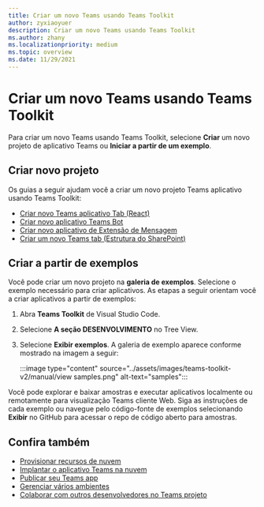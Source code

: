 ```yaml
---
title: Criar um novo Teams usando Teams Toolkit
author: zyxiaoyuer
description: Criar um novo Teams usando Teams Toolkit
ms.author: zhany
ms.localizationpriority: medium
ms.topic: overview
ms.date: 11/29/2021
---
```


# <a name="create-new-teams-project-using-teams-toolkit"></a>Criar um novo Teams usando Teams Toolkit

Para criar um novo Teams usando Teams Toolkit, selecione **Criar** um novo projeto de aplicativo Teams ou **Iniciar a partir de um exemplo**.

## <a name="create-new-project"></a>Criar novo projeto

Os guias a seguir ajudam você a criar um novo projeto Teams aplicativo usando Teams Toolkit:

- [Criar novo Teams aplicativo Tab (React)](/microsoftteams/platform/sbs-gs-javascript?tabs=vscode%2Cvsc%2Cviscode%2Cvcode&tutorial-step=2)
- [Criar novo aplicativo Teams Bot](/microsoftteams/platform/sbs-gs-spfx?tabs=vscode%2Cviscode&branch)
- [Criar novo aplicativo de Extensão de Mensagem](/microsoftteams/platform/sbs-gs-javascript?tabs=vscode%2Cvsc%2Cviscode%2Cvcode&tutorial-step=6&branch)
- [Criar um novo Teams tab (Estrutura do SharePoint)](/microsoftteams/platform/sbs-gs-spfx?tabs=vscode%2Cviscode&branch)

## <a name="create-from-samples"></a>Criar a partir de exemplos

 Você pode criar um novo projeto na **galeria de exemplos**. Selecione o exemplo necessário para criar aplicativos. As etapas a seguir orientam você a criar aplicativos a partir de exemplos:

 1. Abra **Teams Toolkit** de Visual Studio Code.
 1. Selecione **A seção DESENVOLVIMENTO** no Tree View.
 1. Selecione **Exibir exemplos**. A galeria de exemplo aparece conforme mostrado na imagem a seguir:
   
    :::image type="content" source="../assets/images/teams-toolkit-v2/manual/view samples.png" alt-text="samples":::

Você pode explorar e baixar amostras e executar aplicativos localmente ou remotamente para visualização Teams cliente Web. Siga as instruções de cada exemplo ou navegue pelo código-fonte de exemplos selecionando **Exibir** no GitHub para acessar o repo de código aberto para amostras.

## <a name="see-also"></a>Confira também

* [Provisionar recursos de nuvem](provision.md)
* [Implantar o aplicativo Teams na nuvem](deploy.md)
* [Publicar seu Teams app](TeamsFx-collaboration.md)
* [Gerenciar vários ambientes](TeamsFx-multi-env.md)
* [Colaborar com outros desenvolvedores no Teams projeto](TeamsFx-collaboration.md)
